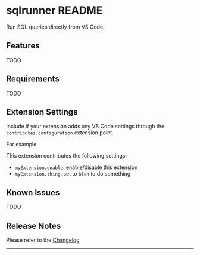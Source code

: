 # sqlrunner README

Run SQL queries directly from VS Code.

## Features

TODO

## Requirements

TODO

## Extension Settings

Include if your extension adds any VS Code settings through the `contributes.configuration` extension point.

For example:

This extension contributes the following settings:

* `myExtension.enable`: enable/disable this extension
* `myExtension.thing`: set to `blah` to do something

## Known Issues

TODO

## Release Notes

Please refer to the [Changelog](./CHANGELOG.md)

-----------------------------------------------------------------------------------------------------------
